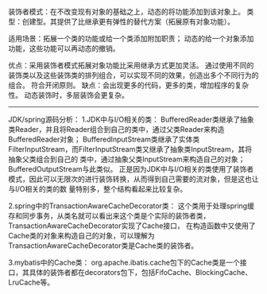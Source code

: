 装饰者模式：在不改变现有对象的基础之上，动态的将功能添加到该对象上。
类型：创建型。其提供了比继承更有弹性的替代方案（拓展原有对象功能）。

适用场景：拓展一个类的功能或给一个类添加附加职责；
         动态的给一个对象添加功能，这些功能可以再动态的撤销。

优点：采用装饰者模式拓展对象功能比采用继承方式更加灵活。
      通过使用不同的装饰类以及这些装饰类的排列组合，可以实现不同的效果，创造出多个不同行为的组合。
      符合开闭原则。
缺点：会出现更多的代码，更多的类，增加程序的复杂性。
      动态装饰时，多层装饰会更复杂。

------------------------------------------------------------------------------------------------------------------------
JDK/spring源码分析：
1.JDK中与I/O相关的类：
BufferedReader类继承了抽象类Reader，并且将Reader组合到自己的类中，通过父类Reader来构造BufferedReader对象；
BufferedInputStream类继承了实体类FilterInputStream，而FilterInputStream类又继承了抽象类InputStream，其将抽象父类组合到自己的
类中，通过抽象父类InputStream来构造自己的对象；BufferedOutputStream与此类似。
正是因为JDK中与I/O相关的类使用了装饰者模式，因此可以无限次的进行装饰转换，从而得到自己需要的流对象，但是这也让与I/O相关的类的数
量特别多，整个结构看起来比较复杂。

2.spring中的TransactionAwareCacheDecorator类：
这个类用于处理spring缓存和同步事务，从类名就可以看出来这个类是个实际的装饰者类，TransactionAwareCacheDecorator实现了Cache接口，
在构造函数中又使用了Cache类的对象来构造自己的对象，可以理解为TransactionAwareCacheDecorator类是Cache类的装饰者。

3.mybatis中的Cache类：
org.apache.ibatis.cache包下的Cache类是一个接口，其具体的装饰者都在decorators包下，包括FifoCache、BlockingCache、LruCache等。